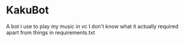 # KakuBot

A bot i use to play my music in vc
I don't know what it actually required apart from things in requirements.txt
